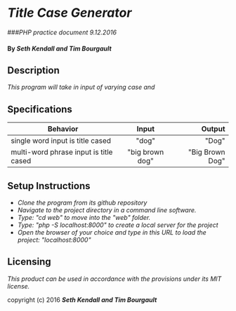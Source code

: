 
# _Title Case Generator_
###_PHP practice document 9.12.2016_

#### By _Seth Kendall and Tim Bourgault_

## Description

_This program will take in input of varying case and_

## Specifications

|Behavior|Input|Output|
|--------|:---:|-----:|
|single word input is title cased|"dog"|"Dog"|
|multi-word phrase input is title cased|"big brown dog"|"Big Brown Dog"|

## Setup Instructions

* _Clone the program from its github repository_
* _Navigate to the project directory in a command line software._
* _Type: "cd web" to move into the "web" folder._
* _Type: "php -S localhost:8000" to create a local server for the project_
* _Open the browser of your choice and type in this URL to load the project: "localhost:8000"_

## Licensing

*This product can be used in accordance with the provisions under its MIT license.*

copyright (c) 2016 **_Seth Kendall and Tim Bourgault_**
